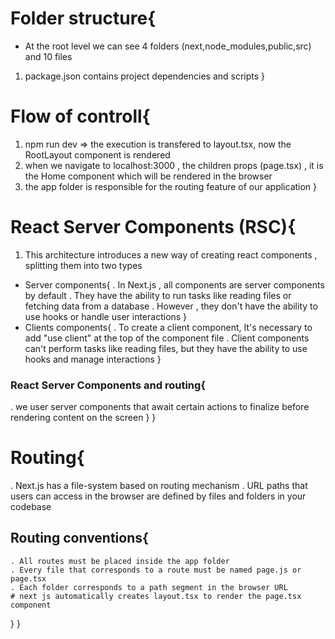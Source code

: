 # Folder structure{
  - At the root level we can see 4 folders (next,node_modules,public,src) and 10 files
  1. package.json contains project dependencies and scripts
}
# Flow of controll{
  1. npm run dev => the execution is transfered to layout.tsx, now the RootLayout component is rendered
  2. when we navigate to localhost:3000 , the children props (page.tsx) , it is the Home component which will be rendered in the browser
  3. the app folder is responsible for the routing feature of our application
}
# React Server Components (RSC){
  1. This architecture introduces a new way of creating react components , splitting them into two types
  - Server components{
    . In Next.js , all components are server components by default
    . They have the ability to run tasks like reading files or fetching data from a database
    . However , they don't have the ability to use hooks or handle user interactions
  }
  - Clients components{
    . To create a client component, It's necessary to add "use client" at the top of the component file
    . Client components can't perform tasks like reading files, but they have the ability to use hooks and manage interactions
  }
### React Server Components and routing{
  . we user server components that await certain actions to finalize before rendering content on the screen
}
}
# Routing{
  . Next.js has a file-system based on routing mechanism
  . URL paths that users can access in the browser are defined by files and folders in your codebase
  ## Routing conventions{
    . All routes must be placed inside the app folder
    . Every file that corresponds to a route must be named page.js or page.tsx
    . Each folder corresponds to a path segment in the browser URL
    # next js automatically creates layout.tsx to render the page.tsx component
  }
}